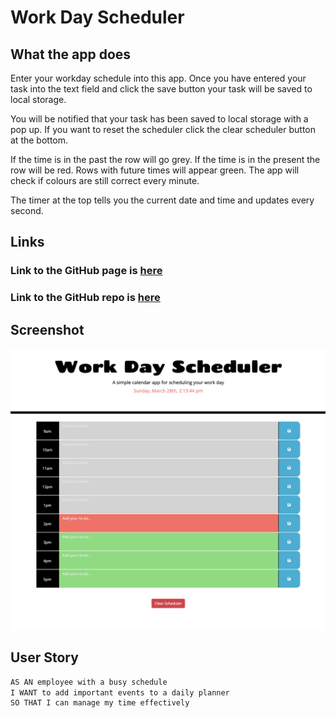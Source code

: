 # Work Day Scheduler

## What the app does
Enter your workday schedule into this app. Once you have entered your task into the text field and click the save button your task will be saved to local storage.

You will be notified that your task has been saved to local storage with a pop up. If you want to reset the scheduler click the clear scheduler button at the bottom.

If the time is in the past the row will go grey. If the time is in the present the row will be red. Rows with future times will appear green. The app will check if colours are still correct every minute.

The timer at the top tells you the current date and time and updates every second.


## Links
### Link to the GitHub page is [here](https://michellewatts20000.github.io/Work-Day-Scheduler/)
### Link to the GitHub repo is [here](https://github.com/michellewatts20000/Work-Day-Scheduler)

  ## Screenshot
![screenshot of generator](./assets/img/screenshot.png)

## User Story

```md
AS AN employee with a busy schedule
I WANT to add important events to a daily planner
SO THAT I can manage my time effectively
```


